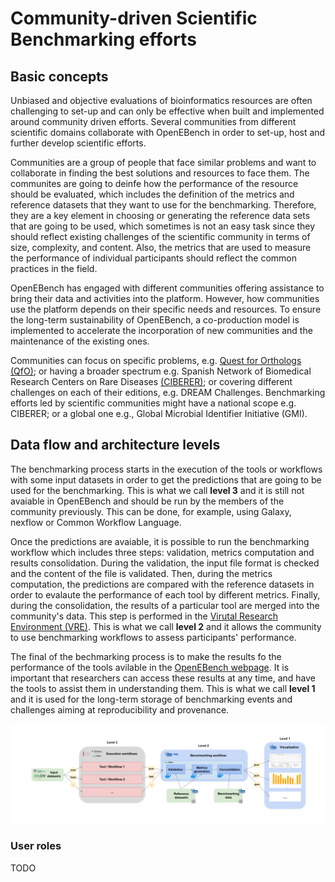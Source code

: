 # Community-driven Scientific Benchmarking efforts

## Basic concepts

Unbiased and objective evaluations of bioinformatics resources are often challenging to set-up and can only be effective when built and implemented around community driven efforts. Several communities from different scientific domains collaborate with OpenEBench in order to set-up, host and further develop scientific efforts.

Communities are a group of people that face similar problems and want to collaborate in finding the best solutions and resources to face them. The communites are going to deinfe how the performance of the resource should be evaluated, which includes the definition of the metrics and reference datasets that they want to use for the benchmarking. Therefore, they are a key element in choosing or generating the reference data sets that are going to be used, which sometimes is not an easy task since they should reflect existing challenges of the scientific community in terms of size, complexity, and content. Also, the metrics that are used to measure the performance of individual participants should reflect the common practices in the field.

OpenEBench has engaged with different communities offering assistance to bring their data and activities into the platform. However, how communities use the platform depends on their specific needs and resources. To ensure the long-term sustainability of OpenEBench, a co-production model is implemented to accelerate the incorporation of new communities and the maintenance of the existing ones.

Communities can focus on specific problems, e.g. [Quest for Orthologs (QfO)](https://openebench.bsc.es/scientific/OEBC002); or having a broader spectrum e.g. Spanish Network of Biomedical Research Centers on Rare Diseases [(CIBERER)](https://openebench.bsc.es/scientific/OEBC004); or covering different challenges on each of their editions, e.g. DREAM Challenges. Benchmarking efforts led by scientific communities might have a national scope e.g. CIBERER; or a global one e.g., Global Microbial Identifier Initiative (GMI).

## Data flow and architecture levels

The benchmarking process starts in the execution of the tools or workflows with some input datasets in order to get the predictions that are going to be used for the benchmarking. This is what we call **level 3** and it is still not avaiable in OpenEBench and should be run by the members of the community previously. This can be done, for example, using Galaxy, nexflow or Common Workflow Language.

Once the predictions are avaiable, it is possible to run the benchmarking workflow which includes three steps: validation, metrics computation and results consolidation. During the validation, the input file format is checked and the content of the file is validated. Then, during the metrics computation, the predictions are compared with the reference datasets in order to evalaute the performance of each tool by different metrics. Finally, during the consolidation, the results of a particular tool are merged into the community's data. This step is performed in the [Virutal Research Environment (VRE)](https://openebench.bsc.es/vre//workspace/). This is what we call **level 2** and it allows the community to use benchmarking workflows to assess participants' performance.

The final of the bechmarking process is to make the results fo the performance of the tools avilable in the [OpenEBench webpage](https://openebench.bsc.es/dashboard). It is important that researchers can access these results at any time, and have the tools to assist them in understanding them. This is what we call **level 1** and it is used for the long-term storage of benchmarking events and challenges aiming at reproducibility and provenance.

![1](../media/OpenEBench_squema.png)

### User roles

TODO
